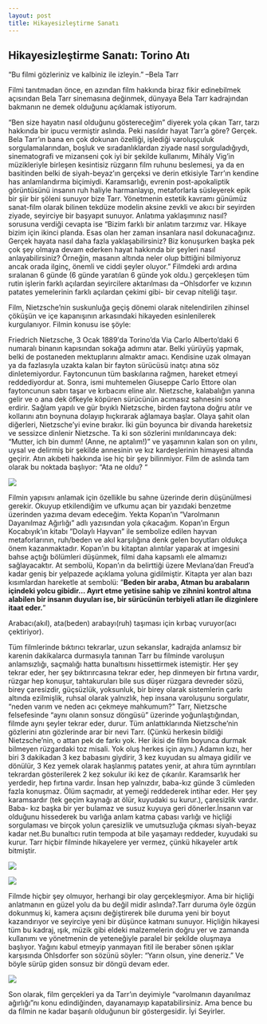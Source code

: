 ```yaml
---
layout: post
title: Hikayesizleştirme Sanatı
---
```

## Hikayesizleştirme Sanatı:  Torino Atı ##

“Bu filmi gözleriniz ve kalbiniz ile izleyin.” –Bela Tarr

Filmi tanıtmadan önce, en azından film hakkında biraz fikir edinebilmek açısından Bela Tarr sinemasına değinmek, dünyaya Bela Tarr kadrajından bakmanın ne demek olduğunu açıklamak istiyorum.

“Ben size hayatın nasıl olduğunu göstereceğim” diyerek yola çıkan Tarr, tarzı hakkında bir ipucu vermiştir aslında. Peki nasıldır hayat Tarr’a göre? Gerçek. Bela Tarr’ın bana en çok dokunan özelliği, işlediği varoluşçuluk sorgulamalarından, boşluk ve sıradanlıklardan ziyade nasıl sorguladığıydı, sinematografi ve mizanseni çok iyi bir şekilde kullanımı, Mihály Vig’in müzikleriyle birleşen kesintisiz rüzgarın film ruhunu beslemesi, ya da en basitinden belki de siyah-beyaz’ın gerçeksi ve derin etkisiyle Tarr’ın kendine has anlamlandırma biçimiydi. Karamsarlığı, evrenin post-apokaliptik görüntüsünü insanın ruh haliyle harmanlayıp, metaforlarla süsleyerek epik bir şiir bir şöleni sunuyor bize Tarr. Yönetmenin estetik kavramı günümüz sanat-film olarak bilinen tekdüze modelin aksine zevkli ve akıcı bir seyirden ziyade, seyirciye bir başyapıt sunuyor. Anlatıma yaklaşımınız nasıl? sorusuna verdiği cevapta ise “Bizim farklı bir anlatım tarzımız var. Hikaye bizim için ikinci planda. Esas olan her zaman insanlara nasıl dokunacağınız. Gerçek hayata nasıl daha fazla yaklaşabilirsiniz? Biz konuşurken başka pek çok şey olmaya devam ederken hayat hakkında bir şeyleri nasıl anlayabilirsiniz? Örneğin, masanın altında neler olup bittiğini bilmiyoruz ancak orada ilginç, önemli ve ciddi şeyler oluyor.” Filmdeki ardı ardına sıralanan 6 günde (6 günde yaratılan 6 günde yok oldu.) gerçekleşen tüm rutin işlerin farklı açılardan seyircilere aktarılması da –Ohlsdorfer ve kızının patates yemelerinin farklı açılardan çekimi gibi- bir cevap niteliği taşır.

Film, Nietzsche’nin suskunluğa geçiş dönemi olarak nitelendirilen zihinsel çöküşün ve içe kapanışının arkasındaki hikayeden esinlenilerek kurgulanıyor. Filmin konusu ise şöyle:

Friedrich Nietzsche, 3 Ocak 1889′da Torino’da Via Carlo Alberto’daki 6 numaralı binanın kapısından sokağa adımını atar. Belki yürüyüş yapmak, belki de postaneden mektuplarını almaktır amacı. Kendisine uzak olmayan ya da fazlasıyla uzakta kalan bir fayton sürücüsü inatçı atına söz dinletemiyordur. Faytoncunun tüm baskılarına rağmen, hareket etmeyi reddediyordur at. Sonra, ismi muhtemelen Giuseppe Carlo Ettore olan faytoncunun sabrı taşar ve kırbacını eline alır. Nietzsche, kalabalığın yanına gelir ve o ana dek öfkeyle köpüren sürücünün acımasız sahnesini sona erdirir. Sağlam yapılı ve gür bıyıklı Nietzsche, birden faytona doğru atılır ve kollarını atın boynuna dolayıp hıçkırarak ağlamaya başlar. Olaya şahit olan diğerleri, Nietzsche’yi evine bırakır. İki gün boyunca bir divanda hareketsiz ve sessizce dinlenir Nietzsche. Ta ki son sözlerini mırıldanıncaya dek: “Mutter, ich bin dumm! (Anne, ne aptalım!)” ve yaşamının kalan son on yılını, uysal ve delirmiş bir şekilde annesinin ve kız kardeşlerinin himayesi altında geçirir. Atın akıbeti hakkında ise hiç bir şey bilinmiyor. Film de aslında tam olarak bu noktada başlıyor: “Ata ne oldu? “

![](http://i.hizliresim.com/NEGP5L.jpg)

Filmin yapısını anlamak için özellikle bu sahne üzerinde derin düşünülmesi gerekir. Okuyup  etkilendiğim ve ufkumu açan bir yazıdaki benzetme üzerinden yazıma devam edeceğim. Yekta Kopan’ın ”Varolmanın Dayanılmaz Ağırlığı” adlı yazısından yola çıkacağım. Kopan’ın Ergun Kocabıyık’ın kitabı ”Dolaylı Hayvan” ile sembolize edilen hayvan metaforlarının, ruh/beden ve akıl karşılığına denk gelen boyutları oldukça önem kazanmaktadır. Kopan’ın bu kitaptan alıntılar yaparak at imgesini bahse açtığı bölümleri düşünmek, filmi daha kapsamlı ele almamızı sağlayacaktır. At sembolü, Kopan’ın da belirttiği üzere Mevlana’dan Freud’a kadar geniş bir yelpazede açıklama yoluna gidilmiştir. Kitapta yer alan bazı kısımlardan hareketle at sembolü: ”**Beden bir araba, Atman bu arabaların içindeki yolcu gibidir… Ayırt etme yetisine sahip ve zihnini kontrol altına alabilen bir insanın duyuları ise, bir sürücünün terbiyeli atları ile dizginlere itaat eder.**”

Arabacı(akıl), ata(beden) arabayı(ruh) taşıması için kırbaç vuruyor(acı çektiriyor).

Tüm filmlerinde bıktırıcı tekrarlar, uzun sekanslar, kadrajda anlamsız bir karenin dakikalarca durmasıyla tanınan Tarr bu filminde varoluşun anlamsızlığı, saçmalığı hatta bunaltısını hissettirmek istemiştir. Her şey tekrar eder, her şey bıktırırcasına tekrar eder, hep dinmeyen bir fırtına vardır, rüzgar hep konuşur, tahtakuruları bile sus düşer rüzgara devreder sözü, birey çaresizdir, güçsüzlük, yoksunluk, bir birey olarak sistemlerin çarkı altında ezilmişlik, ruhsal olarak yalnızlık, hep insana varoluşunu sorgulatır, “neden varım ve neden acı çekmeye mahkumum?” Tarr, Nietzsche felsefesinde “aynı olanın sonsuz döngüsü” üzerinde yoğunlaştığından, filmde aynı şeyler tekrar eder, durur. Tüm anlattıklarında Nietzsche’nin gözlerini atın gözlerinde arar bir nevi Tarr. (Çünkü herkesin bildiği Nietzsche’nin, o attan pek de farkı yok. Her ikisi de film boyunca durmak bilmeyen rüzgardaki toz misali. Yok oluş herkes için aynı.) Adamın kızı, her biri 3 dakikadan 3 kez babasını giydirir, 3 kez kuyudan su almaya gidilir ve dönülür, 3 Kez yemek olarak haşlanmış patates yenir, at ahıra tüm ayrıntıları tekrardan gösterilerek 2 kez sokulur iki kez de çıkarılır. Karamsarlık her yerdedir, hep fırtına vardır. İnsan hep yalnızdır, baba-kız günde 3 cümleden fazla konuşmaz. Ölüm saçmadır, at yemeği reddederek intihar eder. Her şey karamsardır (tek geçim kaynağı at ölür, kuyudaki su kurur.), çaresizlik vardır. Baba- kız başka bir yer bulamaz ve susuz kuyuya geri dönerler.İnsanın var olduğunu hissederek bu varlığa anlam katma çabası varlığı ve hiçliği sorgulaması ve birçok yolun çaresizlik ve umutsuzluğa çıkması siyah-beyaz kadar net.Bu bunaltıcı rutin tempoda at bile yaşamayı reddeder, kuyudaki su kurur. Tarr hiçbir filminde hikayelere yer vermez, çünkü hikayeler artık bitmiştir.

![](http://i.hizliresim.com/NEGP4Q.jpg)

![](http://i.hizliresim.com/X4lAqj.jpg)

Filmde hiçbir şey olmuyor, herhangi bir olay gerçekleşmiyor. Ama bir hiçliği anlatmanın en güzel yolu da bu değil midir aslında?.Tarr duruma öyle özgün  dokunmuş ki, kamera açısını değiştirerek bile duruma yeni bir boyut kazandırıyor ve seyirciye yeni bir düşünce katmanı sunuyor. Hiçliğin hikayesi tüm bu kadraj, ışık, müzik gibi eldeki malzemelerin doğru yer ve zamanda kullanımı ve yönetmenin de yeteneğiyle paralel bir şekilde oluşmaya başlıyor.
Yağını kabul etmeyip yanmayan fitil ile beraber sönen ışıklar karşısında Ohlsdorfer son sözünü söyler: “Yarın olsun, yine deneriz.” Ve böyle sürüp giden sonsuz bir döngü  devam eder.

![](http://i.hizliresim.com/mLRBL2.jpg)

Son olarak, film gerçekleri ya da Tarr’ın deyimiyle “varolmanın dayanılmaz ağırlığı”nı konu edindiğinden, dayanamayıp kapatabilirsiniz. Ama bence bu da filmin ne kadar başarılı olduğunun bir göstergesidir.
İyi Seyirler.





